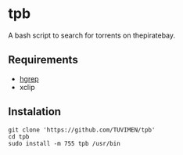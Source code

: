 # tpb
A bash script to search for torrents on thepiratebay.

## Requirements

 - [hgrep](https://github.com/TUVIMEN/hgrep)
 - xclip

## Instalation
    git clone 'https://github.com/TUVIMEN/tpb'
    cd tpb
    sudo install -m 755 tpb /usr/bin
